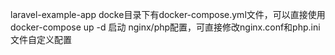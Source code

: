 laravel-example-app
docke目录下有docker-compose.yml文件，可以直接使用docker-compose up -d 启动
nginx/php配置，可直接修改nginx.conf和php.ini文件自定义配置
